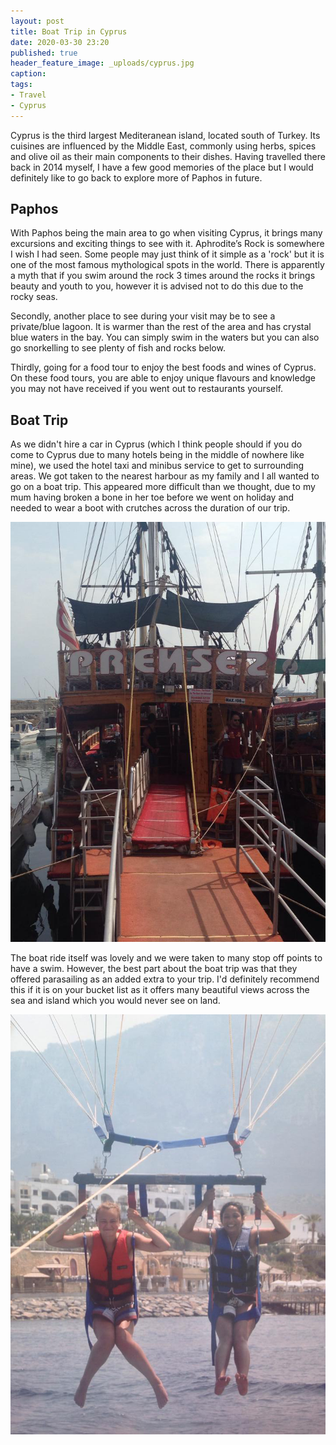 ```yaml
---
layout: post
title: Boat Trip in Cyprus
date: 2020-03-30 23:20
published: true
header_feature_image: _uploads/cyprus.jpg
caption:
tags:
- Travel
- Cyprus 
---
```


Cyprus is the third largest Mediteranean island, located south of Turkey. Its cuisines are influenced by the Middle East, commonly using herbs, spices and olive oil as their main components to their dishes. Having travelled there back in 2014 myself, I have a few good memories of the place but I would definitely like to go back to explore more of Paphos in future.

## Paphos
With Paphos being the main area to go when visiting Cyprus, it brings many excursions and exciting things to see with it.  Aphrodite’s Rock is somewhere I wish I had seen. Some people may just think of it simple as a 'rock' but it is one of the most famous mythological spots in the world. There is apparently a myth that if you swim around the rock 3 times around the rocks it brings beauty and youth to you, however it is advised not to do this due to the rocky seas.

Secondly, another place to see during your visit may be to see a private/blue lagoon. It is warmer than the rest of the area and has crystal blue waters in the bay. You can simply swim in the waters but you can also go snorkelling to see plenty of fish and rocks below.

Thirdly, going for a food tour to enjoy the best foods and wines of Cyprus. On these food tours, you are able to enjoy unique flavours and knowledge you may not have received if you went out to restaurants yourself.  

## Boat Trip

As we didn't hire a car in Cyprus (which I think people should if you do come to Cyprus due to many hotels being in the middle of nowhere like mine), we used the hotel taxi and minibus service to get to surrounding areas. We got taken to the nearest harbour as my family and I all wanted to go on a boat trip. This appeared more difficult than we thought, due to my mum having broken a bone in her toe before we went on holiday and needed to wear a boot with crutches across the duration of our trip.

[![The Boat We Went On](/_uploads/boattrip.jpg)](/_uploads/boattrip.jpg)

The boat ride itself was lovely and we were taken to many stop off points to have a swim. However, the best part about the boat trip was that they offered parasailing as an added extra to your trip. I'd definitely recommend this if it is on your bucket list as it offers many beautiful views across the sea and island which you would never see on land.

[![Parasailing](/_uploads/parasailing.jpg)](/_uploads/parasailing.jpg)
